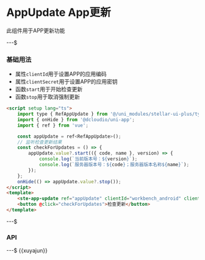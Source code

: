 # AppUpdate App更新

此组件用于APP更新功能

---$

### 基础用法

- 属性`clientId`用于设置APP的应用编码
- 属性`clientSecret`用于设置APP的应用密钥
- 函数`start`用于开始检查更新
- 函数`stop`用于取消强制更新

```html
<script setup lang="ts">
    import type { RefAppUpdate } from '@/uni_modules/stellar-ui-plus/types/refComponents';
    import { onHide } from '@dcloudio/uni-app';
    import { ref } from 'vue';

    const appUpdate = ref<RefAppUpdate>();
    // 监听检查更新结果
    const checkForUpdates = () => {
        appUpdate.value?.start(({ code, name }, version) => {
            console.log(`当前版本号：${version}`);
            console.log(`服务器版本号：${code}；服务器版本名称${name}`);
        });
    };
    onHide(() => appUpdate.value?.stop());
</script>
<template>
    <ste-app-update ref="appUpdate" clientId="workbench_android" clientSecret="gkS6lEEncqAocYK2qsrvPQZykm3ISeMx"></ste-app-update>
    <button @click="checkForUpdates">检查更新</button>
</template>
```

---$

### API

<!-- props -->

---$
{{xuyajun}}
